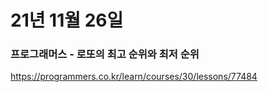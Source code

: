 # 21년 11월 26일
### 프로그래머스 - 로또의 최고 순위와 최저 순위 
https://programmers.co.kr/learn/courses/30/lessons/77484
